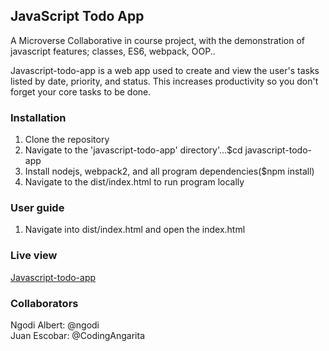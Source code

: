 JavaScript Todo App
-------------------

A Microverse Collaborative in course project, with the demonstration of javascript features; classes, ES6, webpack, OOP..

Javascript-todo-app is a web app used to create and view the user's tasks listed by date, priority, and status. This increases productivity so you don't forget your core tasks to be done.

### Installation

1.  Clone the repository
2.  Navigate to the 'javascript-todo-app' directory'...$cd javascript-todo-app
3.  Install nodejs, webpack2, and all program dependencies($npm install)
4.  Navigate to the dist/index.html to run program locally

### User guide

1.  Navigate into dist/index.html and open the index.html

### Live view

[Javascript-todo-app](#)

### Collaborators

Ngodi Albert: @ngodi  
Juan Escobar: @CodingAngarita
